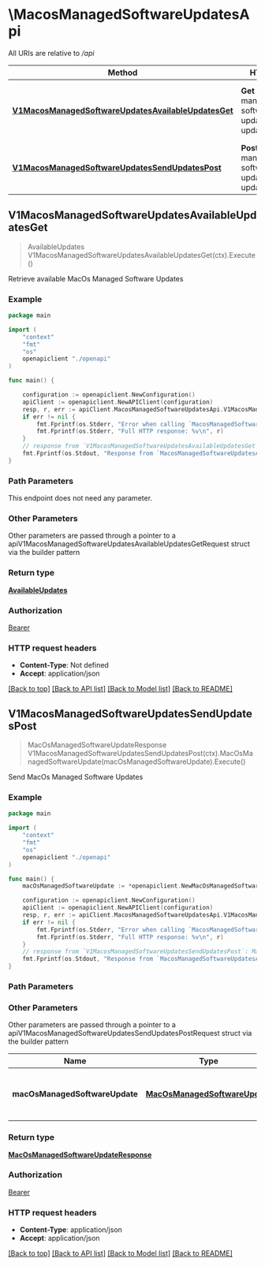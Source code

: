 # \MacosManagedSoftwareUpdatesApi

All URIs are relative to */api*

Method | HTTP request | Description
------------- | ------------- | -------------
[**V1MacosManagedSoftwareUpdatesAvailableUpdatesGet**](MacosManagedSoftwareUpdatesApi.md#V1MacosManagedSoftwareUpdatesAvailableUpdatesGet) | **Get** /v1/macos-managed-software-updates/available-updates | Retrieve available MacOs Managed Software Updates
[**V1MacosManagedSoftwareUpdatesSendUpdatesPost**](MacosManagedSoftwareUpdatesApi.md#V1MacosManagedSoftwareUpdatesSendUpdatesPost) | **Post** /v1/macos-managed-software-updates/send-updates | Send MacOs Managed Software Updates



## V1MacosManagedSoftwareUpdatesAvailableUpdatesGet

> AvailableUpdates V1MacosManagedSoftwareUpdatesAvailableUpdatesGet(ctx).Execute()

Retrieve available MacOs Managed Software Updates



### Example

```go
package main

import (
    "context"
    "fmt"
    "os"
    openapiclient "./openapi"
)

func main() {

    configuration := openapiclient.NewConfiguration()
    apiClient := openapiclient.NewAPIClient(configuration)
    resp, r, err := apiClient.MacosManagedSoftwareUpdatesApi.V1MacosManagedSoftwareUpdatesAvailableUpdatesGet(context.Background()).Execute()
    if err != nil {
        fmt.Fprintf(os.Stderr, "Error when calling `MacosManagedSoftwareUpdatesApi.V1MacosManagedSoftwareUpdatesAvailableUpdatesGet``: %v\n", err)
        fmt.Fprintf(os.Stderr, "Full HTTP response: %v\n", r)
    }
    // response from `V1MacosManagedSoftwareUpdatesAvailableUpdatesGet`: AvailableUpdates
    fmt.Fprintf(os.Stdout, "Response from `MacosManagedSoftwareUpdatesApi.V1MacosManagedSoftwareUpdatesAvailableUpdatesGet`: %v\n", resp)
}
```

### Path Parameters

This endpoint does not need any parameter.

### Other Parameters

Other parameters are passed through a pointer to a apiV1MacosManagedSoftwareUpdatesAvailableUpdatesGetRequest struct via the builder pattern


### Return type

[**AvailableUpdates**](AvailableUpdates.md)

### Authorization

[Bearer](../README.md#Bearer)

### HTTP request headers

- **Content-Type**: Not defined
- **Accept**: application/json

[[Back to top]](#) [[Back to API list]](../README.md#documentation-for-api-endpoints)
[[Back to Model list]](../README.md#documentation-for-models)
[[Back to README]](../README.md)


## V1MacosManagedSoftwareUpdatesSendUpdatesPost

> MacOsManagedSoftwareUpdateResponse V1MacosManagedSoftwareUpdatesSendUpdatesPost(ctx).MacOsManagedSoftwareUpdate(macOsManagedSoftwareUpdate).Execute()

Send MacOs Managed Software Updates



### Example

```go
package main

import (
    "context"
    "fmt"
    "os"
    openapiclient "./openapi"
)

func main() {
    macOsManagedSoftwareUpdate := *openapiclient.NewMacOsManagedSoftwareUpdate([]string{"DeviceIds_example"}) // MacOsManagedSoftwareUpdate | MacOs Managed Software Update to send

    configuration := openapiclient.NewConfiguration()
    apiClient := openapiclient.NewAPIClient(configuration)
    resp, r, err := apiClient.MacosManagedSoftwareUpdatesApi.V1MacosManagedSoftwareUpdatesSendUpdatesPost(context.Background()).MacOsManagedSoftwareUpdate(macOsManagedSoftwareUpdate).Execute()
    if err != nil {
        fmt.Fprintf(os.Stderr, "Error when calling `MacosManagedSoftwareUpdatesApi.V1MacosManagedSoftwareUpdatesSendUpdatesPost``: %v\n", err)
        fmt.Fprintf(os.Stderr, "Full HTTP response: %v\n", r)
    }
    // response from `V1MacosManagedSoftwareUpdatesSendUpdatesPost`: MacOsManagedSoftwareUpdateResponse
    fmt.Fprintf(os.Stdout, "Response from `MacosManagedSoftwareUpdatesApi.V1MacosManagedSoftwareUpdatesSendUpdatesPost`: %v\n", resp)
}
```

### Path Parameters



### Other Parameters

Other parameters are passed through a pointer to a apiV1MacosManagedSoftwareUpdatesSendUpdatesPostRequest struct via the builder pattern


Name | Type | Description  | Notes
------------- | ------------- | ------------- | -------------
 **macOsManagedSoftwareUpdate** | [**MacOsManagedSoftwareUpdate**](MacOsManagedSoftwareUpdate.md) | MacOs Managed Software Update to send | 

### Return type

[**MacOsManagedSoftwareUpdateResponse**](MacOsManagedSoftwareUpdateResponse.md)

### Authorization

[Bearer](../README.md#Bearer)

### HTTP request headers

- **Content-Type**: application/json
- **Accept**: application/json

[[Back to top]](#) [[Back to API list]](../README.md#documentation-for-api-endpoints)
[[Back to Model list]](../README.md#documentation-for-models)
[[Back to README]](../README.md)

